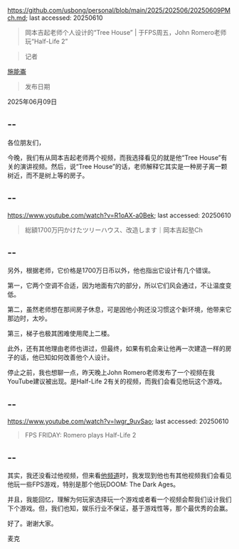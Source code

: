 https://github.com/usbong/personal/blob/main/2025/202506/20250609PMch.md; last accessed: 20250610

> 岡本吉起老师个人设计的“Tree House” | 于FPS周五，John Romero老师玩“Half-Life 2”

> 记者

[施能崙](https://www.linkedin.com/in/michaelsyson/)

> 发布日期

2025年06月09日

## --

各位朋友们，

今晚，我们有从岡本吉起老师两个视频，而我选择看见的就是他“Tree House”有关的演讲视频。然后，说“Tree House”的话，老师解释它其实是一种房子离一颗树近，而不是树上等的房子。

## --

https://www.youtube.com/watch?v=R1oAX-a0Bek; last accessed: 20250610

> 総額1700万円かけたツリーハウス、改造します｜岡本吉起塾Ch

## --

另外，根据老师，它价格是1700万日币以外，他也指出它设计有几个错误。

第一，它两个空调不合适，因为地面有穴的部分，所以它们风会通过，不让温度变低。

第二，虽然老师想在那间房子休息，可是因他小狗还没习惯这个新环境，他带来它那边时，太吵。

第三，梯子也极其困难使用爬上二楼。

此外，还有其他理由老师也讲过，但最终，如果有机会来让他再一次建造一样的房子的话，他已知如何改善他个人设计。

停止之前，我也想聊一点，昨天晚上John Romero老师发布了一个视频在我YouTube建议被出现。是Half-Life 2有关的视频，而我们会看见他玩这个游戏。

## --

https://www.youtube.com/watch?v=lwgr_9uvSao; last accessed: 20250610

> FPS FRIDAY: Romero plays Half-Life 2 

## --

其实，我还没看过他视频，但来看[他频道](https://www.youtube.com/@Romero666)时，我发现到他也有其他视频我们会看见他玩一些FPS游戏，特别是那个他玩DOOM: The Dark Ages。

并且，我能回忆，理解为何玩家选择玩一个游戏或者看一个视频会帮我们设计我们下个游戏。但，我们也知，娱乐行业不保证，基于游戏性等，那个最优秀的会赢。

好了。谢谢大家。

麦克
